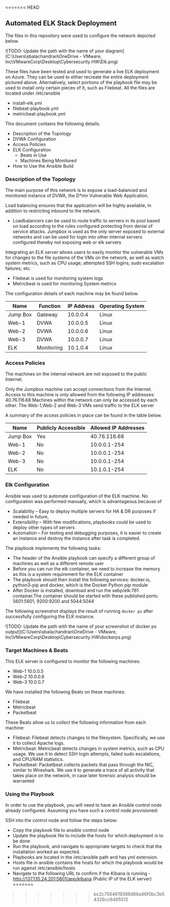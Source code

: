 <<<<<<< HEAD
## Automated ELK Stack Deployment

The files in this repository were used to configure the network depicted below.

![TODO: Update the path with the name of your diagram](C:\Users\sbalachandran\OneDrive - VMware, Inc\VMwareCorp\Desktop\Cybersecurity HW\Elk.png)

These files have been tested and used to generate a live ELK deployment on Azure. They can be used to either recreate the entire deployment pictured above. Alternatively, select portions of the playbook file may be used to install only certain pieces of it, such as Filebeat. All the files are located under /etc/ansible

  - install-elk.yml
  - filebeat-playbook.yml
  - metricbeat-playbook.yml

This document contains the following details:
- Description of the Topology
- DVWA Configuration
- Access Policies
- ELK Configuration
  - Beats in Use
  - Machines Being Monitored
- How to Use the Ansible Build


### Description of the Topology

The main purpose of this network is to expose a load-balanced and monitored instance of DVWA, the D*mn Vulnerable Web Application.

Load balancing ensures that the application will be highly available, in addition to restricting inbound to the network.
- Loadbalancers can be used to route traffic to servers in its pool based on load according to the rules configured protecting from denial of service attacks. Jumpbox is used as the only server exposed to external networks and can be used for login into other internal servers configured thereby not exposing web or elk servers

Integrating an ELK server allows users to easily monitor the vulnerable VMs for changes to the file systems of the VMs on the network, as well as watch system metrics, such as CPU usage; attempted SSH logins; sudo escalation failures; etc.
- Filebeat is used for monitoring system logs
- Metricbeat is used for monitoring System metrics

The configuration details of each machine may be found below.

| Name     | Function | IP Address | Operating System |
|----------|----------|------------|------------------|
| Jump Box | Gateway  | 10.0.0.4   | Linux            |
| Web-1    | DVWA     | 10.0.0.5   | Linux            |
| Web-2    | DVWA     | 10.0.0.6   | Linux            | 
| Web-3    | DVWA     | 10.0.0.7   | Linux            |
| ELK      | Monitoring| 10.1.0.4  | Linux            |


### Access Policies

The machines on the internal network are not exposed to the public Internet. 

Only the Jumpbox machine can accept connections from the Internet. Access to this machine is only allowed from the following IP addresses: 40.76.116.68
Machines within the network can only be accessed by each other. The Web-1,Web-2 and Web-3 VMs send traffic to the ELK server


A summary of the access policies in place can be found in the table below.

| Name     | Publicly Accessible | Allowed IP Addresses |
|----------|---------------------|----------------------|
| Jump Box | Yes                 | 40.76.116.68         |
| Web-1    | No                  | 10.0.0.1-254         |
| Web-2    | No                  | 10.0.0.1-254         |
| Web-3    | No                  | 10.0.0.1-254         |
| ELK      | No                  | 10.1.0.1-254         |

### Elk Configuration

Ansible was used to automate configuration of the ELK machine. No configuration was performed manually, which is advantageous because of 
- Scalability – Easy to deploy multiple servers for HA & DR purposes if needed in future,
- Extensibility – With few modifications, playbooks could be used to deploy other types of servers 
- Automation – For testing and debugging purposes, it is easier to create an instance and destroy the instance after task is completed.

The playbook implements the following tasks:

- The header of the Ansible playbook can specify a different group of machines as well as a different remote user
- Before you can run the elk container, we need to increase the memory as this is a system requirement for the ELK container
- The playbook should then install the following services: docker.io, python3-pip and docker, which is the Docker Python pip module
- After Docker is installed, download and run the sebp/elk:761 container.The container should be started with these published ports: 5601:5601, 9200:9200 and 5044:5044

The following screenshot displays the result of running `docker ps` after successfully configuring the ELK instance.

![TODO: Update the path with the name of your screenshot of docker ps output](C:\Users\sbalachandran\OneDrive - VMware, Inc\VMwareCorp\Desktop\Cybersecurity HW\dockerps.png)

### Target Machines & Beats
This ELK server is configured to monitor the following machines:

- Web-1 10.0.0.5
- Web-2 10.0.0.6
- Web-3 10.0.0.7

We have installed the following Beats on these machines: 
- Filebeat 
- Metricbeat 
- Packetbeat

These Beats allow us to collect the following information from each machine:
- Filebeat: Filebeat detects changes to the filesystem. Specifically, we use it to collect Apache logs.
- Metricbeat: Metricbeat detects changes in system metrics, such as CPU usage. We use it to detect SSH login attempts, failed sudo escalations, and CPU/RAM statistics.
- Packetbeat: Packetbeat collects packets that pass through the NIC, similar to Wireshark. We use it to generate a trace of all activity that takes place on the network, in case later forensic analysis should be warranted

### Using the Playbook
In order to use the playbook, you will need to have an Ansible control node already configured. Assuming you have such a control node provisioned: 

SSH into the control node and follow the steps below:
- Copy the playbook file to ansible control node
- Update the playbook file to include the hosts for which deployment is to be done
- Run the playbook, and navigate to appropriate targets to check that the installation worked as expected.
- Playbooks are located in the /etc/ansible path and has yml extension.
- Hosts file in ansible contains the hosts for which the playbook would be run against /etc/ansible/hosts
- Navigate to the following URL to confirm if the Kibana is running - http://137.135.24.201:5601/app/kibana (Public IP of the ELK server)
=======

>>>>>>> bc2c7564619389d88a46f0bc3b54326cc6495512
